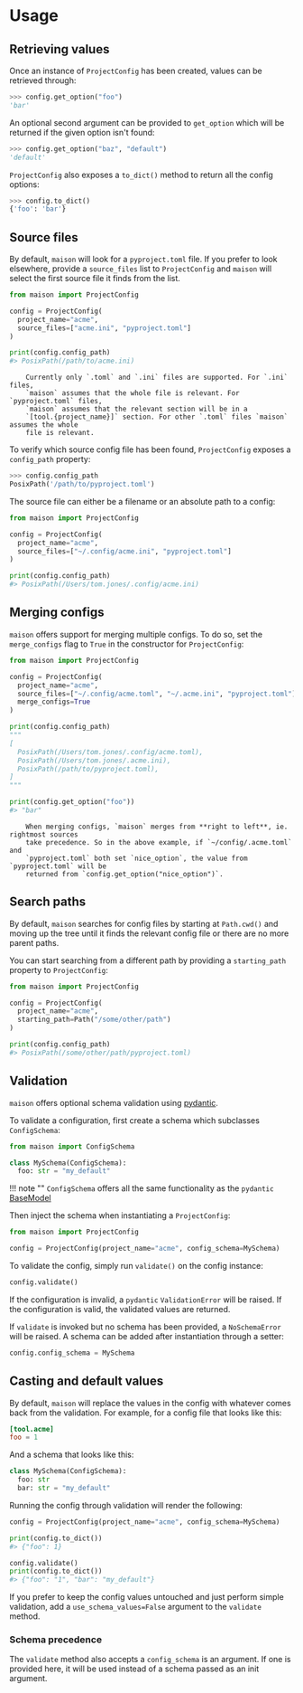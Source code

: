 # Usage

## Retrieving values

Once an instance of `ProjectConfig` has been created, values can be retrieved through:

```python
>>> config.get_option("foo")
'bar'
```

An optional second argument can be provided to `get_option` which will be returned if
the given option isn't found:

```python
>>> config.get_option("baz", "default")
'default'
```

`ProjectConfig` also exposes a `to_dict()` method to return all the config
options:

```python
>>> config.to_dict()
{'foo': 'bar'}
```

## Source files

By default, `maison` will look for a `pyproject.toml` file. If you prefer to look
elsewhere, provide a `source_files` list to `ProjectConfig` and `maison` will select the
first source file it finds from the list.


```python
from maison import ProjectConfig

config = ProjectConfig(
  project_name="acme",
  source_files=["acme.ini", "pyproject.toml"]
)

print(config.config_path)
#> PosixPath(/path/to/acme.ini)
```

```{caution}
    Currently only `.toml` and `.ini` files are supported. For `.ini` files,
    `maison` assumes that the whole file is relevant. For `pyproject.toml` files,
    `maison` assumes that the relevant section will be in a
    `[tool.{project_name}]` section. For other `.toml` files `maison` assumes the whole
    file is relevant.
```

To verify which source config file has been found, `ProjectConfig` exposes a
`config_path` property:

```python
>>> config.config_path
PosixPath('/path/to/pyproject.toml')
```

The source file can either be a filename or an absolute path to a config:

```python
from maison import ProjectConfig

config = ProjectConfig(
  project_name="acme",
  source_files=["~/.config/acme.ini", "pyproject.toml"]
)

print(config.config_path)
#> PosixPath(/Users/tom.jones/.config/acme.ini)
```

## Merging configs

`maison` offers support for merging multiple configs. To do so, set the `merge_configs`
flag to `True` in the constructor for `ProjectConfig`:

```python
from maison import ProjectConfig

config = ProjectConfig(
  project_name="acme",
  source_files=["~/.config/acme.toml", "~/.acme.ini", "pyproject.toml"],
  merge_configs=True
)

print(config.config_path)
"""
[
  PosixPath(/Users/tom.jones/.config/acme.toml),
  PosixPath(/Users/tom.jones/.acme.ini),
  PosixPath(/path/to/pyproject.toml),
]
"""

print(config.get_option("foo"))
#> "bar"
```

```{warning}
    When merging configs, `maison` merges from **right to left**, ie. rightmost sources
    take precedence. So in the above example, if `~/config/.acme.toml` and
    `pyproject.toml` both set `nice_option`, the value from `pyproject.toml` will be
    returned from `config.get_option("nice_option")`.
```

## Search paths

By default, `maison` searches for config files by starting at `Path.cwd()` and moving up
the tree until it finds the relevant config file or there are no more parent paths.

You can start searching from a different path by providing a `starting_path` property to
`ProjectConfig`:

```python
from maison import ProjectConfig

config = ProjectConfig(
  project_name="acme",
  starting_path=Path("/some/other/path")
)

print(config.config_path)
#> PosixPath(/some/other/path/pyproject.toml)
```

## Validation

`maison` offers optional schema validation using [pydantic](https://pydantic-docs.helpmanual.io/).

To validate a configuration, first create a schema which subclasses `ConfigSchema`:

```python
from maison import ConfigSchema

class MySchema(ConfigSchema):
  foo: str = "my_default"
```

!!! note ""
    `ConfigSchema` offers all the same functionality as the `pydantic` [BaseModel](https://pydantic-docs.helpmanual.io/usage/models/)

Then inject the schema when instantiating a `ProjectConfig`:

```python
from maison import ProjectConfig

config = ProjectConfig(project_name="acme", config_schema=MySchema)
```

To validate the config, simply run `validate()` on the config instance:

```python
config.validate()
```

If the configuration is invalid, a `pydantic` `ValidationError` will be raised. If the
configuration is valid, the validated values are returned.

If `validate` is invoked but no schema has been provided, a `NoSchemaError` will
be raised. A schema can be added after instantiation through a setter:

```python
config.config_schema = MySchema
```

## Casting and default values

By default, `maison` will replace the values in the config with whatever comes back from
the validation. For example, for a config file that looks like this:

```toml
[tool.acme]
foo = 1
```

And a schema that looks like this:

```python
class MySchema(ConfigSchema):
  foo: str
  bar: str = "my_default"
```

Running the config through validation will render the following:

```python
config = ProjectConfig(project_name="acme", config_schema=MySchema)

print(config.to_dict())
#> {"foo": 1}

config.validate()
print(config.to_dict())
#> {"foo": "1", "bar": "my_default"}
```

If you prefer to keep the config values untouched and just perform simple validation,
add a `use_schema_values=False` argument to the `validate` method.

### Schema precedence

The `validate` method also accepts a `config_schema` is an argument. If one is provided here,
it will be used instead of a schema passed as an init argument.
